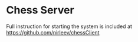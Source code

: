 # Chess Server

Full instruction for starting the system is included at https://github.com/nirleev/chessClient
